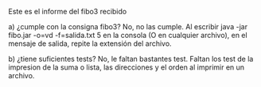 
Este es el informe del fibo3 recibido

a) ¿cumple con la consigna fibo3?
No, no las cumple. Al escribir java -jar fibo.jar -o=vd -f=salida.txt 5 en la consola (O en cualquier archivo), en el mensaje de salida, repite la extensión del archivo.

b) ¿tiene suficientes tests?
No, le faltan bastantes test. Faltan los test de la impresion de la suma o lista, las direcciones y el orden al imprimir en un archivo.


